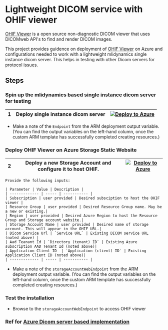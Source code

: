 # Lightweight DICOM service with OHIF viewer

[OHIF Viewer](https://ohif.org/) is a open source non-diagnostic DICOM viewer that uses DICOMweb API's to find and render DICOM images.

This project provides guidence on deployment of [OHIF Viewer](https://ohif.org/) on Azure and configurations needed to work with a lightweight mlidynamics single instance dicom server. This helps in testing with other Dicom servers for protocol issues.

## Steps
### Spin up the mlidynamics based single instance dicom server for testing
| 1 |Deploy single instance dicom server | [![Deploy to Azure](https://aka.ms/deploytoazurebutton)](https://portal.azure.com/#create/Microsoft.Template/uri/https%3A%2F%2Fmlidynamics-azure-template-server.azurewebsites.net%2Fapi%2FHttpTrigger%3FgitHubURL%3Dorthanc-single-instance.json)|
|--|--|--|
- Make a note of the `Endpoint` from the ARM deployment output variable. (You can find the output variables on the left-hand column, once the custom ARM template has successfully completed creating resources.)
### Deploy OHIF Viewer on Azure Storage Static Website 
| 2 |Deploy a new Storage Account and configure it to host OHIF. | [![Deploy to Azure](https://aka.ms/deploytoazurebutton)](https://portal.azure.com/#create/Microsoft.Template/uri/https%3A%2F%2Fmlidynamics-azure-template-server.azurewebsites.net%2Fapi%2FHttpTrigger%3FgitHubURL%3Ddeploy-ohif-azure.json)|
|--|--|--|

    Provide the following inputs:

    | Parameter | Value | Description |
    | ------------- | ----- | ----------- |
    | Subscription | user provided | Desired subsciption to host the OHIF viewer |
    | Resource Group | user provided | Desired Resource Group name. May be a new or existing.|
    | Region | user provided | Desired Azure Region to host the Resource Group and Storage account website.|
    | Storage Account Name | user provided | Desired name of storage account. This will appear in the OHIF URL.|
    | Dicom Service Url | `Service URL` | Existing DICOM service URL (noted above) |
    | Aad Teanant Id | `Directory (tenant) ID` | Existing Azure subscription AAD Tenant Id (noted above)|
    | Application Client ID  | `Application (client) ID` | Existing Application Client ID (noted above)|
    | ------------- | ----- | ----------- |

- Make a note of the `storageAccountWebEndpoint` from the ARM deployment output variable. (You can find the output variables on the left-hand column, once the custom ARM template has successfully completed creating resources.)

### Test the installation
- Browse to the `storageAccountWebEndpoint` to access OHIF viewer

### Ref for [Azure Dicom server based implementation](https://github.com/microsoft/dicom-ohif)



